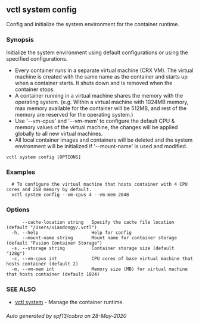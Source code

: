 ## vctl system config

Config and initialize the system environment for the container runtime.

### Synopsis

Initialize the system environment using default configurations or using the specified configurations.
* Every container runs in a separate virtual machine (CRX VM). The virtual machine is created with the same name as the container and starts up when a container starts. It shuts down and is removed when the container stops.
* A container running in a virtual machine shares the memory with the operating system. (e.g. Within a virtual machine with 1024MB memory, max memory available for the container will be 512MB, and rest of the memory are reserved for the operating system.)
* Use '--vm-cpus' and '--vm-mem' to configure the default CPU & memory values of the virtual machine, the changes will be applied globally to all new virtual machines.
* All local container images and containers will be deleted and the system environment will be initialized if '--mount-name' is used and modified.

```
vctl system config [OPTIONS]
```

### Examples

```
  # To configure the virtual machine that hosts container with 4 CPU cores and 2GB memory by default.
  vctl system config --vm-cpus 4 --vm-mem 2048
```

### Options

```
      --cache-location string   Specify the cache file location (default "/Users/xiaodongy/.vctl")
  -h, --help                    Help for config
      --mount-name string       Mount name for container storage (default "Fusion Container Storage")
  -s, --storage string          Container storage size (default "128g")
  -c, --vm-cpus int             CPU cores of base virtual machine that hosts container (default 2)
  -m, --vm-mem int              Memory size (MB) for virtual machine that hosts container (default 1024)
```

### SEE ALSO

* [vctl system](vctl_system.md)	 - Manage the container runtime.

###### Auto generated by spf13/cobra on 28-May-2020
